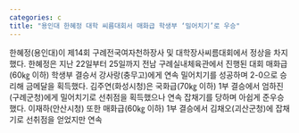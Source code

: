 ```yaml
---
categories: c
title: "용인대 한혜정 대학 씨름대회서 매화급 학생부 ‘밀어치기’로 우승"
---
```

한혜정(용인대)이 제14회 구례전국여자천하장사 및 대학장사씨름대회에서 정상을 차지했다. 한혜정은 지난 22일부터 25일까지 전남 구례실내체육관에서 진행된 대회 매화급(60㎏ 이하) 학생부 결승서 강사랑(충무고)에게 연속 밀어치기를 성공하며 2-0으로 승리해 금메달을 획득했다. 김주연(화성시청)은 국화급(70㎏ 이하) 1부 결승에서 엄하진(구례군청)에게 밀어치기로 선취점을 획득했으나 연속 잡채기를 당하며 아쉽게 준우승했다. 이재하(안산시청) 또한 매화급(60㎏ 이하) 1부 결승에서 김채오(괴산군청)에 잡채기로 선취점을 얻었지만 연속